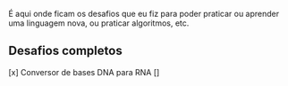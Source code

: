 É aqui onde ficam os desafios que eu fiz para poder praticar ou aprender uma linguagem nova, ou praticar algoritmos, etc.

## Desafios completos
[x] Conversor de bases DNA para RNA
[] 